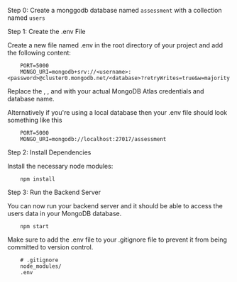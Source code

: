 Step 0: Create a monggodb database named `assessment` with a collection named `users`

Step 1: Create the .env File

Create a new file named .env in the root directory of your project and add the following content:

        PORT=5000
        MONGO_URI=mongodb+srv://<username>:<password>@cluster0.mongodb.net/<database>?retryWrites=true&w=majority

Replace the <username>, <password>, and <database> with your actual MongoDB Atlas credentials and database name.

Alternatively if you're using a local database then your .env file should look something like this
        
        PORT=5000
        MONGO_URI=mongodb://localhost:27017/assessment        

Step 2: Install Dependencies

Install the necessary node modules:

        npm install

Step 3: Run the Backend Server

You can now run your backend server and it should be able to access the users data in your MongoDB database.

        npm start

Make sure to add the .env file to your .gitignore file to prevent it from being committed to version control.

        # .gitignore
        node_modules/
        .env
